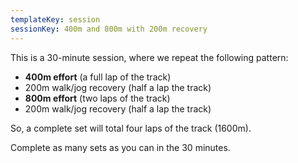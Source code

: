 ```yaml
---
templateKey: session
sessionKey: 400m and 800m with 200m recovery
---
```

This is a 30-minute session, where we repeat the following pattern:

* **400m effort** (a full lap of the track)
* 200m walk/jog recovery (half a lap the track)
* **800m effort** (two laps of the track)
* 200m walk/jog recovery (half a lap the track)

So, a complete set will total four laps of the track (1600m).

Complete as many sets as you can in the 30 minutes.

